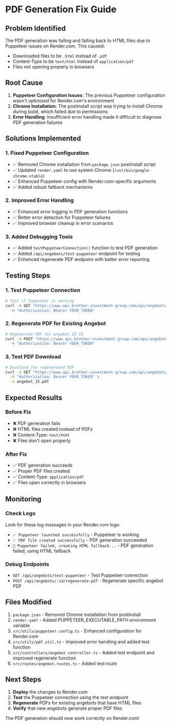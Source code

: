 # PDF Generation Fix Guide

## Problem Identified
The PDF generation was failing and falling back to HTML files due to Puppeteer issues on Render.com. This caused:
- Downloaded files to be `.html` instead of `.pdf`
- Content-Type to be `text/html` instead of `application/pdf`
- Files not opening properly in browsers

## Root Cause
1. **Puppeteer Configuration Issues**: The previous Puppeteer configuration wasn't optimized for Render.com's environment
2. **Chrome Installation**: The postinstall script was trying to install Chrome during build, which failed due to permissions
3. **Error Handling**: Insufficient error handling made it difficult to diagnose PDF generation failures

## Solutions Implemented

### 1. Fixed Puppeteer Configuration
- ✅ Removed Chrome installation from `package.json` postinstall script
- ✅ Updated `render.yaml` to use system Chrome (`/usr/bin/google-chrome-stable`)
- ✅ Enhanced Puppeteer config with Render.com-specific arguments
- ✅ Added robust fallback mechanisms

### 2. Improved Error Handling
- ✅ Enhanced error logging in PDF generation functions
- ✅ Better error detection for Puppeteer failures
- ✅ Improved browser cleanup in error scenarios

### 3. Added Debugging Tools
- ✅ Added `testPuppeteerConnection()` function to test PDF generation
- ✅ Added `/api/angebots/test-puppeteer` endpoint for testing
- ✅ Enhanced regenerate PDF endpoint with better error reporting

## Testing Steps

### 1. Test Puppeteer Connection
```bash
# Test if Puppeteer is working
curl -X GET "https://www.api.brother-investment-group.com/api/angebots/test-puppeteer" \
  -H "Authorization: Bearer YOUR_TOKEN"
```

### 2. Regenerate PDF for Existing Angebot
```bash
# Regenerate PDF for angebot ID 15
curl -X POST "https://www.api.brother-investment-group.com/api/angebots/15/regenerate-pdf" \
  -H "Authorization: Bearer YOUR_TOKEN"
```

### 3. Test PDF Download
```bash
# Download the regenerated PDF
curl -X GET "https://www.api.brother-investment-group.com/api/angebots/15/pdf" \
  -H "Authorization: Bearer YOUR_TOKEN" \
  -o angebot_15.pdf
```

## Expected Results

### Before Fix
- ❌ PDF generation fails
- ❌ HTML files created instead of PDFs
- ❌ Content-Type: `text/html`
- ❌ Files don't open properly

### After Fix
- ✅ PDF generation succeeds
- ✅ Proper PDF files created
- ✅ Content-Type: `application/pdf`
- ✅ Files open correctly in browsers

## Monitoring

### Check Logs
Look for these log messages in your Render.com logs:
- `✅ Puppeteer launched successfully` - Puppeteer is working
- `✅ PDF file created successfully` - PDF generation succeeded
- `🔄 Puppeteer failed, creating HTML fallback...` - PDF generation failed, using HTML fallback

### Debug Endpoints
- `GET /api/angebots/test-puppeteer` - Test Puppeteer connection
- `POST /api/angebots/:id/regenerate-pdf` - Regenerate specific angebot PDF

## Files Modified
1. `package.json` - Removed Chrome installation from postinstall
2. `render.yaml` - Added PUPPETEER_EXECUTABLE_PATH environment variable
3. `src/utils/puppeteer.config.ts` - Enhanced configuration for Render.com
4. `src/utils/pdf.util.ts` - Improved error handling and added test function
5. `src/controllers/angebot.controller.ts` - Added test endpoint and improved regenerate function
6. `src/routes/angebot.routes.ts` - Added test route

## Next Steps
1. **Deploy** the changes to Render.com
2. **Test** the Puppeteer connection using the test endpoint
3. **Regenerate** PDFs for existing angebots that have HTML files
4. **Verify** that new angebots generate proper PDF files

The PDF generation should now work correctly on Render.com!











